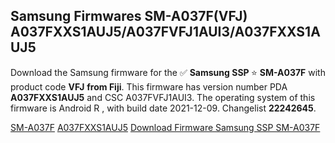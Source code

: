 <h2>Samsung Firmwares SM-A037F(VFJ) A037FXXS1AUJ5/A037FVFJ1AUI3/A037FXXS1AUJ5</h2>
Download the Samsung firmware for the ✅ <strong>Samsung SSP </strong> ⭐ <strong>SM-A037F</strong> with product code <strong>VFJ</strong> <strong> from Fiji</strong>. This firmware has version number PDA <strong>A037FXXS1AUJ5</strong> and CSC A037FVFJ1AUI3. The operating system of this firmware is Android R , with build date 2021-12-09. Changelist <strong>22242645</strong>.


[SM-A037F](https://samfirm.shop/samsung/model/SM-A037F)
[A037FXXS1AUJ5](https://samfirm.shop/samsung/pda/A037FXXS1AUJ5)
[Download Firmware Samsung SSP SM-A037F](https://samfirm.shop/samsung/firmware/481400)
